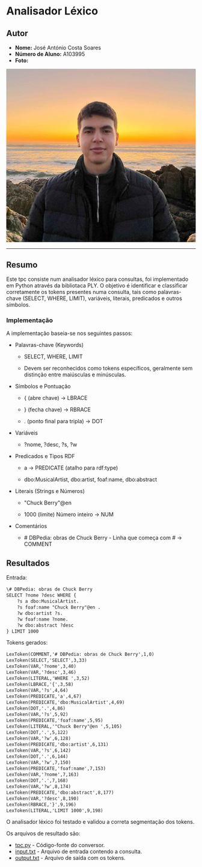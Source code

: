 # Analisador Léxico

## Autor
- **Nome:** José António Costa Soares
- **Número de Aluno:** A103995
- **Foto:**

![José Soares](../images/josesoares.jpg)  

---

## Resumo

Este tpc consiste num analisador léxico para consultas, foi implementado em Python através da bibliotaca PLY. O objetivo é identificar e classificar corretamente os tokens presentes numa consulta, tais como palavras-chave (SELECT, WHERE, LIMIT), variáveis, literais, predicados e outros símbolos.

### Implementação

A implementação baseia-se nos seguintes passos:

- Palavras-chave (Keywords)
    - SELECT, WHERE, LIMIT

    - Devem ser reconhecidos como tokens específicos, geralmente sem distinção entre maiúsculas e minúsculas.

- Símbolos e Pontuação

  - { (abre chave) → LBRACE

  - } (fecha chave) → RBRACE
  - . (ponto final para tripla) → DOT

- Variáveis

   - ?nome, ?desc, ?s, ?w

- Predicados e Tipos RDF

    - a → PREDICATE (atalho para rdf:type)
  
    - dbo:MusicalArtist, dbo:artist, foaf:name, dbo:abstract


- Literais (Strings e Números)

  - "Chuck Berry"@en

  - 1000 (limite) Número inteiro → NUM

- Comentários

  - \# DBPedia: obras de Chuck Berry - Linha que começa com # → COMMENT

## Resultados 
Entrada:
```
\# DBPedia: obras de Chuck Berry
SELECT ?nome ?desc WHERE {
    ?s a dbo:MusicalArtist.
    ?s foaf:name "Chuck Berry"@en .
    ?w dbo:artist ?s.
    ?w foaf:name ?nome.
    ?w dbo:abstract ?desc
} LIMIT 1000
```


Tokens gerados:

```
LexToken(COMMENT,'# DBPedia: obras de Chuck Berry',1,0)
LexToken(SELECT,'SELECT',3,33)
LexToken(VAR,'?nome',3,40)
LexToken(VAR,'?desc',3,46)
LexToken(LITERAL,'WHERE ',3,52)
LexToken(LBRACE,'{',3,58)
LexToken(VAR,'?s',4,64)
LexToken(PREDICATE,'a',4,67)
LexToken(PREDICATE,'dbo:MusicalArtist',4,69)
LexToken(DOT,'.',4,86)
LexToken(VAR,'?s',5,92)
LexToken(PREDICATE,'foaf:name',5,95)
LexToken(LITERAL,'"Chuck Berry"@en ',5,105)
LexToken(DOT,'.',5,122)
LexToken(VAR,'?w',6,128)
LexToken(PREDICATE,'dbo:artist',6,131)
LexToken(VAR,'?s',6,142)
LexToken(DOT,'.',6,144)
LexToken(VAR,'?w',7,150)
LexToken(PREDICATE,'foaf:name',7,153)
LexToken(VAR,'?nome',7,163)
LexToken(DOT,'.',7,168)
LexToken(VAR,'?w',8,174)
LexToken(PREDICATE,'dbo:abstract',8,177)
LexToken(VAR,'?desc',8,190)
LexToken(RBRACE,'}',9,196)
LexToken(LITERAL,'LIMIT 1000',9,198)
```

O analisador léxico foi testado e validou a correta segmentação dos tokens. 

Os arquivos de resultado são:

- [tpc.py](tpc.py) - Código-fonte do conversor.
- [input.txt](input.txt) - Arquivo de entrada contendo a consulta.
- [output.txt](output.txt) - Arquivo de saída com os tokens.


